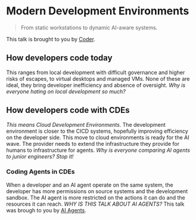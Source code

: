 # Modern Development Environments

> From static workstations to dynamic AI-aware systems.

This talk is brought to you by [Coder](https://coder.com/).

## How developers code today

This ranges from local development with difficult governance and higher risks of escapes, to virtual
desktops and managed VMs. None of these are ideal, they bring developer inefficiency and absence of
oversight. _Why is everyone hating on local development so much?_

## How developers code with CDEs

_This means Cloud Development Environments_. The development environment is closer to the CICD systems,
hopefully improving efficiency on the developer side. This move to cloud environments is ready for
the AI wave. The provider needs to extend the infrastructure they provide for humans to infrastructure
for agents. _Why is everyone comparing AI agents to junior engineers? Stop it!_

### Coding Agents in CDEs

When a developer and an AI agent operate on the same system, the developer has more permissions on source
systems and the development sandbox. The AI agent is more restricted on the actions it can do and the
resources it can reach. _WHY IS THIS TALK ABOUT AI AGENTS?_ This talk was brough to you by
[AI Agents](https://coder.com/solutions/ai-coding-agents).
